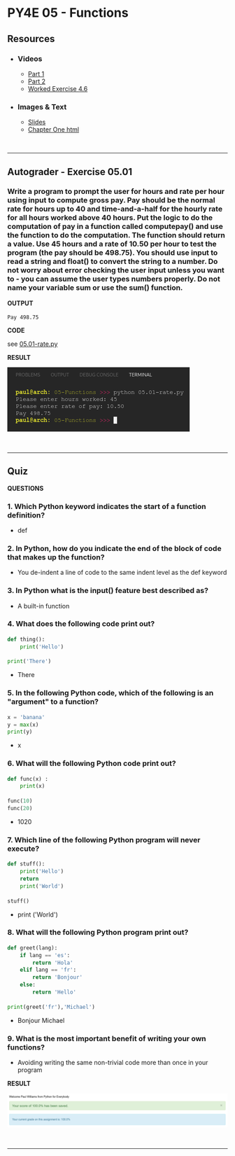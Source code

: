 # PY4E 05 - Functions
## Resources

- ### Videos
  - [Part 1](https://youtu.be/5Kzw-0-DQAk)
  - [Part 2](https://youtu.be/AJVNYRqn8kM)
  - [Worked Exercise 4.6](https://youtu.be/l93PhBUJ_S0)
- ### Images & Text
  - [Slides](../Resources/Slides/Pythonlearn-04-Functions.pptx)
  - [Chapter One html](https://www.py4e.com/html3/04-functions)

<br>

---

## Autograder - Exercise 05.01

### Write a program to prompt the user for hours and rate per hour using input to compute gross pay. Pay should be the normal rate for hours up to 40 and time-and-a-half for the hourly rate for all hours worked above 40 hours. Put the logic to do the computation of pay in a function called computepay() and use the function to do the computation. The function should return a value. Use 45 hours and a rate of 10.50 per hour to test the program (the pay should be 498.75). You should use input to read a string and float() to convert the string to a number. Do not worry about error checking the user input unless you want to - you can assume the user types numbers properly. Do not name your variable sum or use the sum() function.

**OUTPUT**

`Pay 498.75`

**CODE**

see [05.01-rate.py](05.01-rate.py)

**RESULT**

![Console Output](05.01-ConsoleOutput.png)

<br>

---

## Quiz

**QUESTIONS**

### 1.  Which Python keyword indicates the start of a function definition?

  - def

### 2. In Python, how do you indicate the end of the block of code that makes up the function?

  - You de-indent a line of code to the same indent level as the def keyword

### 3. In Python what is the input() feature best described as?

  - A built-in function

### 4. What does the following code print out?

```python
def thing():
    print('Hello')
 
print('There')
```

- There

### 5. In the following Python code, which of the following is an "argument" to a function?

```python
x = 'banana'
y = max(x)
print(y)
```
  - x

### 6. What will the following Python code print out?

```python
def func(x) :
    print(x)
 
func(10)
func(20)
```

  - 1020

### 7. Which line of the following Python program will never execute?

```python
def stuff():
    print('Hello')
    return
    print('World')
 
stuff()
```

  - print ('World')

### 8. What will the following Python program print out?

```python
def greet(lang):
    if lang == 'es':
        return 'Hola'
    elif lang == 'fr':
        return 'Bonjour'
    else:
        return 'Hello'
 
print(greet('fr'),'Michael')
```
  - Bonjour Michael
  
### 9. What is the most important benefit of writing your own functions?

  - Avoiding writing the same non-trivial code more than once in your program

**RESULT**

![Quiz Result](05.02-QuizResult.png)

<br>

---